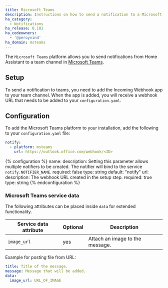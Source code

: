 ```yaml
---
title: Microsoft Teams
description: Instructions on how to send a notification to a Microsoft Teams channel.
ha_category:
  - Notifications
ha_release: 0.101
ha_codeowners:
  - '@peroyvind'
ha_domain: msteams
---
```


The `Microsoft Teams` platform allows you to send notifications from Home Assistant to a team channel in [Microsoft Teams](https://products.office.com/en-us/microsoft-teams/group-chat-software).

## Setup

To send a notification to teams, you need to add the Incoming Webhook app to your team channel. When the app is added, you will receive a webhook URL that needs to be added to your `configuration.yaml`.


## Configuration

To add the Microsoft Teams platform to your installation, add the following to your `configuration.yaml` file:

```yaml
notify:
  - platform: msteams
    url: https://outlook.office.com/webhook/<ID>
```

{% configuration %}
name:
  description: Setting this parameter allows multiple notifiers to be created. The notifier will bind to the service `notify.NOTIFIER_NAME`.
  required: false
  type: string
  default: "notify"
url:
  description: The webhook URL created in the setup step.
  required: true
  type: string
{% endconfiguration %}

### Microsoft Teams service data

The following attributes can be placed inside `data` for extended functionality.

| Service data attribute | Optional | Description |
| ---------------------- | -------- | ----------- |
| `image_url`            |      yes | Attach an image to the message.

Example for posting file from URL:

```yaml
title: Title of the message.
message: Message that will be added.
data:
  image_url: URL_OF_IMAGE
```

